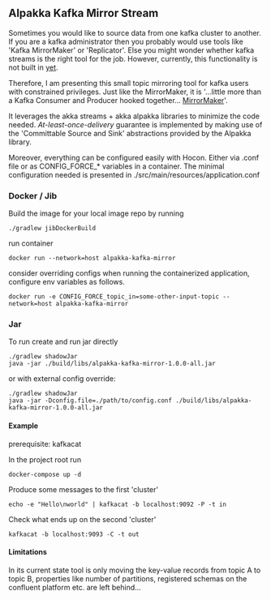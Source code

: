 ## Alpakka Kafka Mirror Stream

Sometimes you would like to source data from one kafka cluster to another.
If you are a kafka administrator then you probably would use tools like 'Kafka MirrorMaker' or 'Replicator'.
Else you might wonder whether kafka streams is the right tool for the job.
However, currently, this functionality is not built in [yet](https://kafka.apache.org/27/documentation/streams/developer-guide/config-streams.html#bootstrap-servers).

Therefore, I am presenting this small topic mirroring tool for kafka users with constrained privileges. Just like the MirrorMaker, it is '...little more than a Kafka Consumer and Producer hooked together... [MirrorMaker](https://docs.confluent.io/platform/current/multi-dc-deployments/replicator/migrate-replicator.html)'.

It leverages the akka streams + akka alpakka libraries to minimize the code needed. *At-least-once-delivery* guarantee is implemented by making use of the 'Committable Source and Sink' abstractions provided by the Alpakka library.

Moreover, everything can be configured easily with Hocon.
Either via .conf file or as CONFIG_FORCE_* variables in a container. The minimal configuration needed is presented in ./src/main/resources/application.conf

### Docker / Jib

Build the image for your local image repo by running

    ./gradlew jibDockerBuild

run container

    docker run --network=host alpakka-kafka-mirror

consider overriding configs when running the containerized application, configure env variables as follows.

    docker run -e CONFIG_FORCE_topic_in=some-other-input-topic --network=host alpakka-kafka-mirror

### Jar

To run create and run jar directly

    ./gradlew shadowJar
    java -jar ./build/libs/alpakka-kafka-mirror-1.0.0-all.jar

or with external config override:

    ./gradlew shadowJar
    java -jar -Dconfig.file=./path/to/config.conf ./build/libs/alpakka-kafka-mirror-1.0.0-all.jar

#### Example

prerequisite: kafkacat 

In the project root run

    docker-compose up -d

Produce some messages to the first 'cluster'

    echo -e "Hello\nworld" | kafkacat -b localhost:9092 -P -t in 

Check what ends up on the second 'cluster'
        
    kafkacat -b localhost:9093 -C -t out

#### Limitations

In its current state tool is only moving the key-value records from topic A to topic B, properties like number of partitions, registered schemas on the confluent platform etc. are left behind... 



